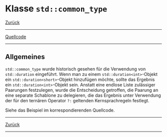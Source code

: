 # Klasse `std::common_type`

[Zurück](../../Readme.md)

---

[Quellcode](CommonType.cpp)

---

## Allgemeines


`std::common_type` wurde historisch gesehen für die Verwendung von
`std::duration` eingeführt. Wenn man zu einem `std::duration<int>`-Objekt
ein `std::duration<short>`-Objekt hinzufügen möchte,
sollte das Ergebnis ein `std::duration<int>`-Objekt sein.
Anstatt eine endlose Liste zulässiger Paarungen festzulegen, wurde die Entscheidung getroffen,
die Paarung an eine separate Schablone zu delegieren, die das Ergebnis unter Verwendung
der für den ternären Operator `?:` geltenden Kernsprachregeln festlegt.

Siehe das Beispiel im korrespondierenden Quellcode.

---

[Zurück](../../Readme.md)

---
